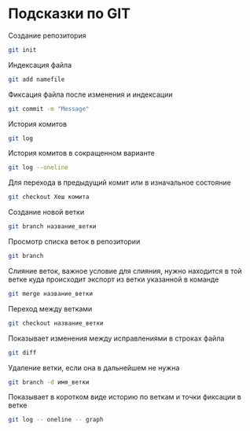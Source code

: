 # Подсказки по GIT

Создание репозитория
```sh
git init
```
Индексация файла
```sh
git add namefile
```
Фиксация файла после изменения и индексации
```sh
git commit -m "Message"
```
История комитов
```sh
git log
```
История комитов в сокращенном варианте
```sh
git log --oneline
```
Для перехода в предыдущий комит или в изначальное состояние
```sh
git checkout Хеш комита
```
Создание новой ветки
```sh
git branch название_ветки
```
Просмотр списка веток в репозитории
```sh
git branch
```
Слияние веток, важное условие для слияния, нужно находится в той ветке куда происходит экспорт из ветки указанной в команде
```sh
git merge название_ветки
```
Переход между ветками
```sh
git checkout название_ветки
```
Показывает изменения между исправлениями в строках файла
```sh
git diff
```
Удаление ветки, если она в дальнейшем не нужна
```sh
git branch -d имя_ветки
```
Показывает в коротком виде историю по веткам и точки фиксации в ветке
```sh
git log -- oneline -- graph
```
